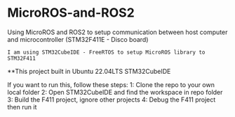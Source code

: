 # MicroROS-and-ROS2
Using MicroROS and ROS2 to setup communication between host computer and microcontroller (STM32F411E - Disco board)

    I am using STM32CubeIDE - FreeRTOS to setup MicroROS library to STM32F411

**This project built in
Ubuntu 22.04LTS
STM32CubeIDE

If you want to run this, follow these steps:
1: Clone the repo to your own local folder
2: Open STM32CubeIDE and find the workspace in repo folder
3: Build the F411 project, ignore other projects
4: Debug the F411 project then run it